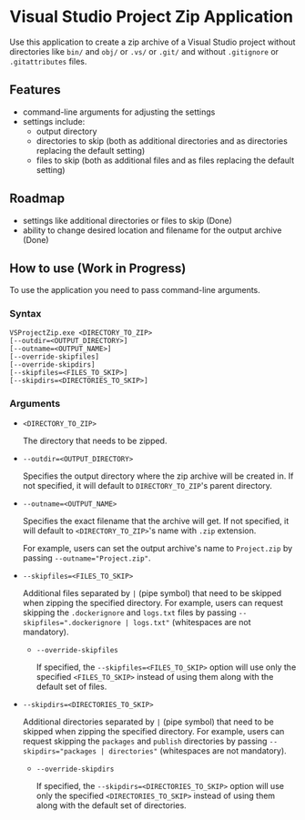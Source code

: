 # Visual Studio Project Zip Application

Use this application to create a zip archive of a Visual Studio project without directories like `bin/` and `obj/` or `.vs/` or `.git/` and without `.gitignore` or `.gitattributes` files.

## Features

* command-line arguments for adjusting the settings
* settings include:
	* output directory
	* directories to skip (both as additional directories and as directories replacing the default setting)
	* files to skip (both as additional files and as files replacing the default setting)

## Roadmap

* settings like additional directories or files to skip (Done)
* ability to change desired location and filename for the output archive (Done)

## How to use (Work in Progress)

To use the application you need to pass command-line arguments.

### Syntax

```shell
VSProjectZip.exe <DIRECTORY_TO_ZIP>
[--outdir=<OUTPUT_DIRECTORY>]
[--outname=<OUTPUT_NAME>]
[--override-skipfiles]
[--override-skipdirs]
[--skipfiles=<FILES_TO_SKIP>]
[--skipdirs=<DIRECTORIES_TO_SKIP>]
```

### Arguments

* `<DIRECTORY_TO_ZIP>`

	The directory that needs to be zipped.

* `--outdir=<OUTPUT_DIRECTORY>`

	Specifies the output directory where the zip archive will be created in. If not specified, it will default to `DIRECTORY_TO_ZIP`'s parent directory.

* `--outname=<OUTPUT_NAME>`
	
	Specifies the exact filename that the archive will get. If not specified, it will default to `<DIRECTORY_TO_ZIP>`'s name with `.zip` extension.

	For example, users can set the output archive's name to `Project.zip` by passing `--outname="Project.zip"`.

* `--skipfiles=<FILES_TO_SKIP>`

	Additional files separated by `|` (pipe symbol) that need to be skipped when zipping the specified directory. For example, users can request skipping the `.dockerignore` and `logs.txt` files by passing `--skipfiles=".dockerignore | logs.txt"` (whitespaces are not mandatory).

	* `--override-skipfiles`

		If specified, the `--skipfiles=<FILES_TO_SKIP>` option will use only the specified `<FILES_TO_SKIP>` instead of using them along with the default set of files.

* `--skipdirs=<DIRECTORIES_TO_SKIP>`

	Additional directories separated by `|` (pipe symbol) that need to be skipped when zipping the specified directory. For example, users can request skipping the `packages` and `publish` directories by passing `--skipdirs="packages | directories"` (whitespaces are not mandatory).

	* `--override-skipdirs`

		If specified, the `--skipdirs=<DIRECTORIES_TO_SKIP>` option will use only the specified `<DIRECTORIES_TO_SKIP>` instead of using them along with the default set of directories.

